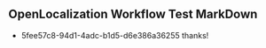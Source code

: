 ## OpenLocalization Workflow Test MarkDown
* 5fee57c8-94d1-4adc-b1d5-d6e386a36255 
thanks!<!--HONumber=Mar16_HO2-->
